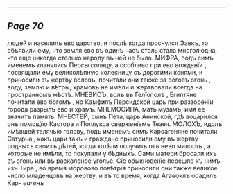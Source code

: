 

---
*Page 70*
---

людей и населилъ ево царство, и послѣ когда проснулся Эавкъ, то объявили ему, что земля ево въ одинъ часъ столь стала многолюдна, что еще никогда столько народу въ ней не было.
МИФРА, подъ симъ именемъ кланялися Персы солнцу, а особливо при ево вожденїи , посвящали ему великолѣпную колесницу съ дорогими конями, и приносили въ жертву воловъ, почитали они также за боговъ огонь , воду, землю и вѣтры, храмовъ не имѣли и жертвовали всегда на пространномъ мѣстѣ.
МНЕВИСЪ, волъ въ Гелїополѣ , Египтяне почитали ево богомъ , но Камфилъ Персидской царь при раззоренїи города разрылъ ево и храмъ.
МНЕМОСИНА, мать музамъ, имя ее значитъ память.
МНЕСТЕЙ, сынъ Пета, царь Аѳинской, гдѣ воцарился онъ помощїю Кастора и Поллукса сверженїемъ Тезея.
МОЛОХЪ, идолъ имѣвшей телячью голову, подъ именемъ симъ Карѳагеняне почитали Сатурна , какъ цари такъ и граждане приносили ему въ жертву родныхъ своихъ дѣтей, когда хотѣли получить отъ нево милость , а которые не имѣли, то покупали у бѣдныхъ. Сами матери бросали ихъ въ огонь или въ раскаленое уголье. Сїе обыкновенїе перешло къ нимъ изъ Тира , во время моровово повѣтрїя приносили они также великое число младенцовъ на жертву, и въ то время, когда Агаѳоклъ осадилъ Кар-
*ѳагенъ*